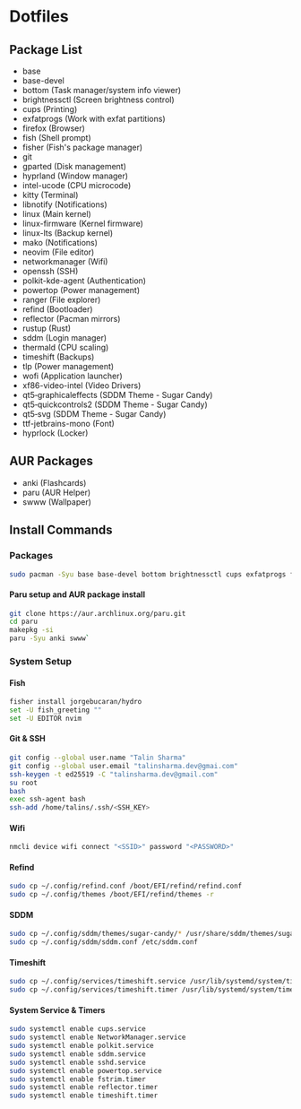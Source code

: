 # Dotfiles

## Package List
- base
- base-devel
- bottom (Task manager/system info viewer)
- brightnessctl (Screen brightness control)
- cups (Printing)
- exfatprogs (Work with exfat partitions)
- firefox (Browser)
- fish (Shell prompt)
- fisher (Fish's package manager)
- git
- gparted (Disk management)
- hyprland (Window manager)
- intel-ucode (CPU microcode)
- kitty (Terminal)
- libnotify (Notifications)
- linux (Main kernel)
- linux-firmware (Kernel firmware)
- linux-lts (Backup kernel)
- mako (Notifications)
- neovim (File editor)
- networkmanager (Wifi)
- openssh (SSH)
- polkit-kde-agent (Authentication)
- powertop (Power management)
- ranger (File explorer)
- refind (Bootloader)
- reflector (Pacman mirrors)
- rustup (Rust)
- sddm (Login manager)
- thermald (CPU scaling)
- timeshift (Backups)
- tlp (Power management)
- wofi (Application launcher)
- xf86-video-intel (Video Drivers)
- qt5‑graphicaleffects (SDDM Theme - Sugar Candy)
- qt5‑quickcontrols2 (SDDM Theme - Sugar Candy)
- qt5‑svg (SDDM Theme - Sugar Candy)
- ttf-jetbrains-mono (Font)
- hyprlock (Locker)
## AUR Packages
- anki (Flashcards)
- paru (AUR Helper)
- swww (Wallpaper)

## Install Commands

### Packages

```bash
sudo pacman -Syu base base-devel bottom brightnessctl cups exfatprogs firefox fish fisher git gparted hyprland intel-ucode kitty libnotify linux linux-firmware linux-lts mako neovim networkmanager openssh polkit-kde-agent powertop ranger refind reflector rustup sddm thermald timeshift tlp wofi xf86-video-intel qt5‑graphicaleffects qt5‑quickcontrols2 qt5‑svg ttf-jetbrains-mono hypr
```
#### Paru setup and AUR package install 
```bash
git clone https://aur.archlinux.org/paru.git
cd paru
makepkg -si
paru -Syu anki swww`
```

### System Setup
#### Fish
```bash
fisher install jorgebucaran/hydro
set -U fish_greeting ""
set -U EDITOR nvim
```
#### Git & SSH
```bash
git config --global user.name "Talin Sharma"
git config --global user.email "talinsharma.dev@gmai.com"
ssh-keygen -t ed25519 -C "talinsharma.dev@gmail.com"
su root
bash
exec ssh-agent bash
ssh-add /home/talins/.ssh/<SSH_KEY>
```
#### Wifi
```bash
nmcli device wifi connect "<SSID>" password "<PASSWORD>"
```
#### Refind
```bash
sudo cp ~/.config/refind.conf /boot/EFI/refind/refind.conf
sudo cp ~/.config/themes /boot/EFI/refind/themes -r
```
#### SDDM
```bash
sudo cp ~/.config/sddm/themes/sugar-candy/* /usr/share/sddm/themes/sugar-candy -r
sudo cp ~/.config/sddm/sddm.conf /etc/sddm.conf
```
#### Timeshift
```bash
sudo cp ~/.config/services/timeshift.service /usr/lib/systemd/system/timeshift.service
sudo cp ~/.config/services/timeshift.timer /usr/lib/systemd/system/timeshift.timer
```
#### System Service & Timers
```bash
sudo systemctl enable cups.service
sudo systemctl enable NetworkManager.service
sudo systemctl enable polkit.service
sudo systemctl enable sddm.service
sudo systemctl enable sshd.service
sudo systemctl enable powertop.service
sudo systemctl enable fstrim.timer
sudo systemctl enable reflector.timer
sudo systemctl enable timeshift.timer
```
